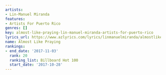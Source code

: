 ```yaml
---
artists:
- Lin-Manuel Miranda
features:
- Artists For Puerto Rico
genres: []
key: almost-like-praying-lin-manuel-miranda-artists-for-puerto-rico
lyrics_url: https://www.azlyrics.com/lyrics/linmanuelmiranda/almostlikepraying.html
name: Almost Like Praying
rankings:
- end_date: '2017-11-03'
  rank: 20
  ranking_list: Billboard Hot 100
  start_date: '2017-10-28'
---
```

